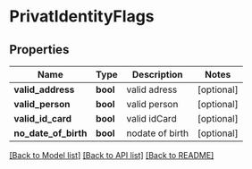 # PrivatIdentityFlags

## Properties
Name | Type | Description | Notes
------------ | ------------- | ------------- | -------------
**valid_address** | **bool** | valid adress | [optional] 
**valid_person** | **bool** | valid person | [optional] 
**valid_id_card** | **bool** | valid idCard | [optional] 
**no_date_of_birth** | **bool** | nodate of birth | [optional] 

[[Back to Model list]](../../README.md#documentation-for-models) [[Back to API list]](../../README.md#documentation-for-api-endpoints) [[Back to README]](../../README.md)

